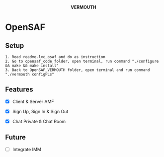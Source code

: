 

<p align ="center"> <b>VERMOUTH</b></p>  

OpenSAF   
=====  
Setup
-----  
```
1. Read readme.lxc_osaf and do as instruction  
2. Go to opensaf_code folder, open terminal, run command "./configure && make && make install"
3. Back to OpenSAF_VERMOUTH folder, open terminal and run command "./vermouth configPLs" 

```
Features  
-----  


- [x] Client & Server AMF  

- [x] Sign Up, Sign In & Sign Out  

- [x] Chat Private & Chat Room  

 Future  
-----  

- [ ] Integrate IMM  

	





 
